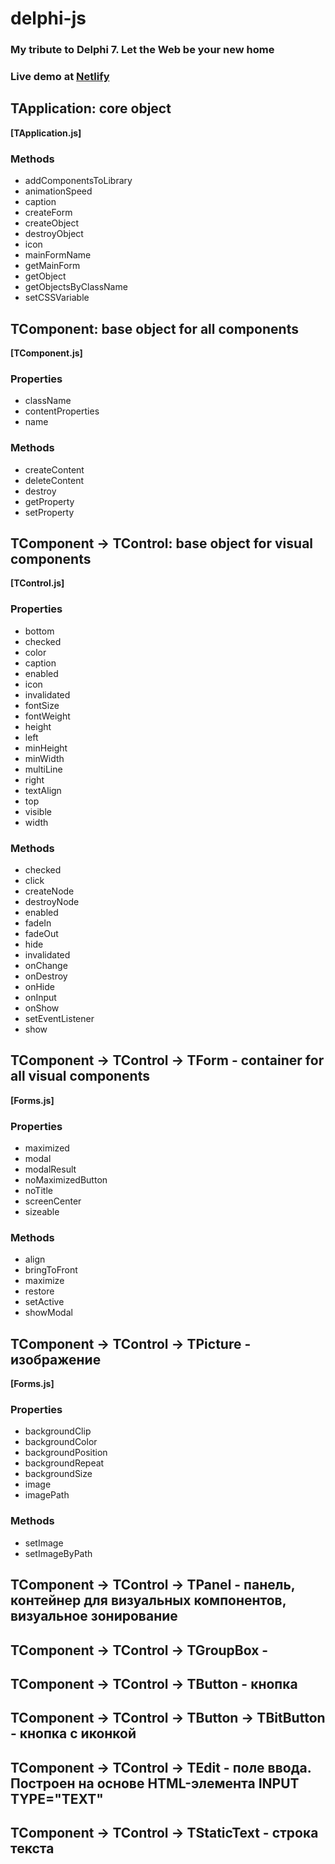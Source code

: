 # delphi-js

### My tribute to Delphi 7. Let the Web be your new home

### Live demo at [Netlify](https://delphi-js.netlify.com/)

## TApplication: core object

**[TApplication.js]**

### Methods

 * addComponentsToLibrary
 * animationSpeed
 * caption
 * createForm
 * createObject
 * destroyObject
 * icon 
 * mainFormName
 * getMainForm
 * getObject
 * getObjectsByClassName
 * setCSSVariable

## TComponent: base object for all components

**[TComponent.js]**

### Properties

 * className
 * contentProperties
 * name

### Methods

 * createContent
 * deleteContent
 * destroy
 * getProperty
 * setProperty
 
## TComponent &rarr; TControl: base object for visual components

**[TControl.js]**

### Properties  
 
 * bottom
 * checked
 * color
 * caption
 * enabled
 * icon
 * invalidated
 * fontSize
 * fontWeight
 * height
 * left
 * minHeight
 * minWidth
 * multiLine
 * right
 * textAlign
 * top
 * visible
 * width
 
### Methods

 * checked
 * click 
 * createNode
 * destroyNode
 * enabled
 * fadeIn
 * fadeOut
 * hide
 * invalidated 
 * onChange
 * onDestroy
 * onHide
 * onInput
 * onShow
 * setEventListener
 * show
 
## TComponent &rarr; TControl &rarr; TForm - container for all visual components

**[Forms.js]**

### Properties

 * maximized
 * modal
 * modalResult
 * noMaximizedButton
 * noTitle
 * screenCenter
 * sizeable
 
### Methods

 * align
 * bringToFront
 * maximize
 * restore
 * setActive
 * showModal
 
## TComponent &rarr; TControl &rarr; TPicture - изображение
 
**[Forms.js]**

### Properties

 * backgroundClip
 * backgroundColor
 * backgroundPosition
 * backgroundRepeat
 * backgroundSize
 * image
 * imagePath

### Methods

 * setImage
 * setImageByPath
 

## TComponent &rarr; TControl &rarr; TPanel - панель, контейнер для визуальных компонентов, визуальное зонирование

## TComponent &rarr; TControl &rarr; TGroupBox - 

## TComponent &rarr; TControl &rarr; TButton - кнопка

## TComponent &rarr; TControl &rarr; TButton &rarr; TBitButton - кнопка c иконкой

## TComponent &rarr; TControl &rarr; TEdit - поле ввода. Построен на основе HTML-элемента INPUT TYPE="TEXT"

## TComponent &rarr; TControl &rarr; TStaticText - строка текста


